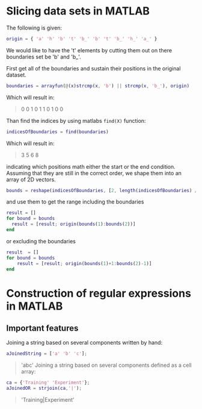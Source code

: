 # Slicing data sets in MATLAB

The following is given:

```matlab
origin = { 'a' 'h' 'b' 't' 'b_' 'b' 't' 'b_' 'h_' 'a_' }
```

We would like to have the 't' elements by cutting them out on there boundaries set be 'b' and 'b_'.

First get all of the boundaries and sustain their positions in the original dataset.

```matlab
boundaries = arrayfun(@(x)strcmp(x, 'b') || strcmp(x, 'b_'), origin)
```
Which will result in:

>  0     0     1     0     1     1     0     1     0     0

Than find the indices by using matlabs `find(X)` function:

```matlab
indicesOfBoundaries = find(boundaries)
```
Which will result in:

>  3     5     6     8

indicating which positions math either the start or the end condition. 
Assuming that they are still in the correct order, we shape them into an array of 2D vectors.

```matlab
bounds = reshape(indicesOfBoundaries, [2, length(indicesOfBoundaries) / 2])
```

and use them to get the range including the boundaries
```matlab
result = []
for bound = bounds
  result = [result; origin(bounds(1):bounds(2))] 
end
```

or excluding the boundaries
```matlab
result  = []
for bound = bounds
    result = [result; origin(bounds(1)+1:bounds(2)-1)]
end
```

# Construction of regular expressions in MATLAB

## Important features

Joining a string based on several components written by hand:
```matlab
aJoinedString = ['a' 'b' 'c']; 
```
> 'abc'
Joining a string based on several components defined as a cell array:
```matlab
ca = {'Training' 'Experiment'};
aJoinedOR = strjoin(ca,'|');
```
> 'Training|Experiment'